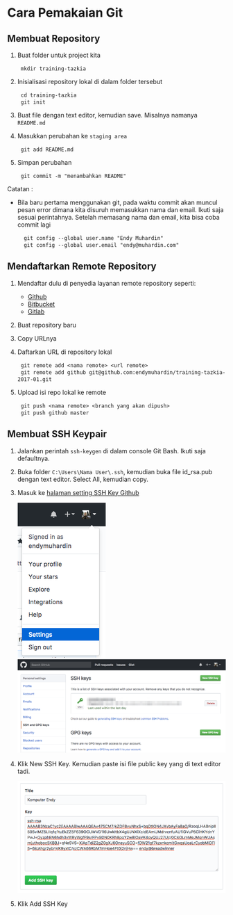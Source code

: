 # Cara Pemakaian Git #

## Membuat Repository ##

1. Buat folder untuk project kita

        mkdir training-tazkia

2. Inisialisasi repository lokal di dalam folder tersebut

		cd training-tazkia
		git init

3. Buat file dengan text editor, kemudian save. Misalnya namanya `README.md`

4. Masukkan perubahan ke `staging area`

		git add README.md

5. Simpan perubahan

		git commit -m "menambahkan README"

Catatan :

* Bila baru pertama menggunakan git, pada waktu commit akan muncul pesan error dimana kita disuruh memasukkan nama dan email. Ikuti saja sesuai perintahnya. Setelah memasang nama dan email, kita bisa coba commit lagi

		git config --global user.name "Endy Muhardin"
		git config --global user.email "endy@muhardin.com"

## Mendaftarkan Remote Repository ##

1. Mendaftar dulu di penyedia layanan remote repository seperti:

	* [Github](https://github.com)
	* [Bitbucket](https://bitbucket.org)
	* [Gitlab](https://gitlab.com)

2. Buat repository baru

3. Copy URLnya

4. Daftarkan URL di repository lokal

		git remote add <nama remote> <url remote>
		git remote add github git@github.com:endymuhardin/training-tazkia-2017-01.git

5. Upload isi repo lokal ke remote

		git push <nama remote> <branch yang akan dipush>
		git push github master

## Membuat SSH Keypair ##

1. Jalankan perintah `ssh-keygen` di dalam console Git Bash. Ikuti saja defaultnya.

2. Buka folder `C:\Users\Nama User\.ssh`, kemudian buka file id_rsa.pub dengan text editor. Select All, kemudian copy.

3. Masuk ke [halaman setting SSH Key Github](https://github.com/settings/keys)

	![Menu Setting](img/menu-settings.png)
	![Menu SSH Keys](img/menu-ssh-key.png)

4. Klik New SSH Key. Kemudian paste isi file public key yang di text editor tadi.

	![New SSH Key](img/paste-public-key.png)

5. Klik Add SSH Key
